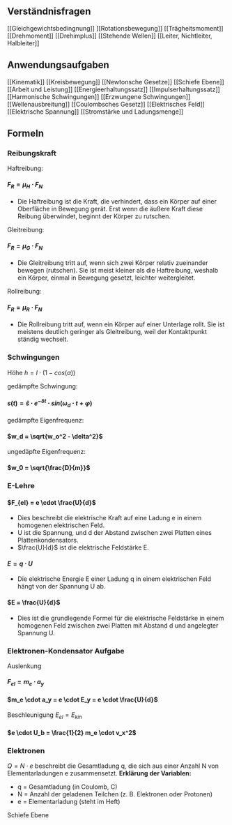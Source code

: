 ## Verständnisfragen
[[Gleichgewichtsbedingnung]]
[[Rotationsbewegung]]
[[Trägheitsmoment]]
[[Drehmoment]]
[[Drehimplus]]
[[Stehende Wellen]]
[[Leiter, Nichtleiter, Halbleiter]]

## Anwendungsaufgaben
[[Kinematik]]
[[Kreisbewegung]]
[[Newtonsche Gesetze]]
[[Schiefe Ebene]]
[[Arbeit und Leistung]]
[[Energieerhaltungssatz]]
[[Impulserhaltungssatz]]
[[Harmonische Schwingungen]]
[[Erzwungene Schwingungen]]
[[Wellenausbreitung]]
[[Coulombsches Gesetz]]
[[Elektrisches Feld]]
[[Elektrische Spannung]]
[[Stromstärke und Ladungsmenge]]

## Formeln

### Reibungskraft
Haftreibung:
#### $F_R= \mu_H \cdot F_N$
- Die Haftreibung ist die Kraft, die verhindert, dass ein Körper auf einer Oberfläche in Bewegung gerät. Erst wenn die äußere Kraft diese Reibung überwindet, beginnt der Körper zu rutschen.

Gleitreibung:  
#### $F_R= \mu_G \cdot F_N$
- Die Gleitreibung tritt auf, wenn sich zwei Körper relativ zueinander bewegen (rutschen). Sie ist meist kleiner als die Haftreibung, weshalb ein Körper, einmal in Bewegung gesetzt, leichter weitergleitet.

Rollreibung:  
#### $F_R= \mu_R \cdot F_N$
- Die Rollreibung tritt auf, wenn ein Körper auf einer Unterlage rollt. Sie ist meistens deutlich geringer als Gleitreibung, weil der Kontaktpunkt ständig wechselt.

### Schwingungen

Höhe
$h = l \cdot (1-cos(\alpha))$

gedämpfte Schwingung: 
#### $s(t) = \hat{s} \cdot e^{-\delta t} \cdot sin(\omega_d \cdot t + \varphi)$

gedämpfte Eigenfrequenz: 
#### $w_d = \sqrt{w_o^2 - \delta^2}$

ungedäpfte Eigenfrequenz:
#### $w_0 = \sqrt{\frac{D}{m}}$

### E-Lehre
#### $F_{el} = e \cdot \frac{U}{d}$
- Dies beschreibt die elektrische Kraft​ auf eine Ladung e in einem homogenen elektrischen Feld.
- U ist die Spannung, und d der Abstand zwischen zwei Platten eines Plattenkondensators.
- $\frac{U}{d}$ ist die elektrische Feldstärke E.
#### $E = q \cdot U$
- Die elektrische Energie E einer Ladung q in einem elektrischen Feld hängt von der Spannung U ab.
#### $E = \frac{U}{d}$
- Dies ist die grundlegende Formel für die elektrische Feldstärke in einem homogenen Feld zwischen zwei Platten mit Abstand d und angelegter Spannung U.

### Elektronen-Kondensator Aufgabe
Auslenkung
#### $F_{el} = m_e \cdot a_y$
#### $m_e \cdot a_y = e \cdot E_y = e \cdot \frac{U}{d}$

Beschleunigung
$E_{el} = E_{kin}$
#### $e \cdot U_b = \frac{1}{2} m_e \cdot v_x^2$

### Elektronen
$Q = N \cdot e$
beschreibt die Gesamtladung q, die sich aus einer Anzahl N von Elementarladungen e zusammensetzt.
**Erklärung der Variablen:**
- q = Gesamtladung (in Coulomb, C)
- N = Anzahl der geladenen Teilchen (z. B. Elektronen oder Protonen)
- e = Elementarladung (steht im Heft)

Schiefe Ebene